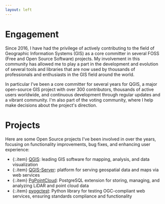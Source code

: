 ```yaml
---
layout: left
---
```


# Engagement

Since 2016, I have had the privilege of actively contributing to the field of
Geographic Information Systems (GIS) as a core committer in several FOSS (Free
and Open Source Software) projects. My involvement in this community has
allowed me to play a part in the development and evolution of several tools and
libraries that are now used by thousands of professionals and enthusiasts in
the GIS field around the world.

In particular I’ve been a core committer for several years for QGIS, a major
open-source GIS project with over 300 contributors, thousands of active users
worldwide, and continuous development through regular updates and a vibrant
community. I'm also part of the voting community, where I help make decisions
about the project's direction.

# Projects

Here are some Open Source projects I've been involved in over the years,
focusing on functionality improvements, bug fixes, and enhancing user
experience:

  + {:.item} <a href="https://github.com/qgis/QGIS">QGIS</a>: leading GIS software for mapping, analysis, and data visualization
  + {:.item} <a href="https://github.com/qgis/QGIS">QGIS-Server</a>: platform for serving geospatial data and maps via web services
  + {:.item} <a href="https://github.com/pgpointcloud/pointcloud">PgPointCloud</a>: PostgreSQL extension for storing, managing, and analyzing LiDAR and point cloud data
  + {:.item} <a href="https://github.com/pblottiere/pyogctest">pyogctest</a>: Python library for testing OGC-compliant web services, ensuring standards compliance and functionality
